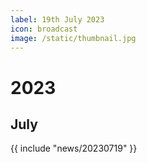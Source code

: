 ```yaml
---
label: 19th July 2023
icon: broadcast
image: /static/thumbnail.jpg
---
```


# 2023
## July

{{ include "news/20230719" }}